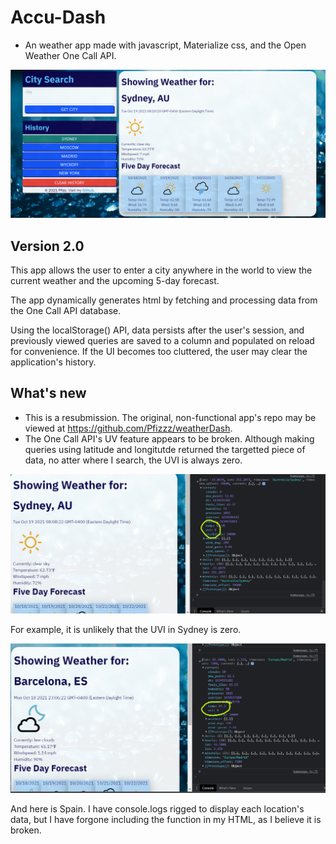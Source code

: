 # Accu-Dash

* An weather app made with javascript, Materialize css, and the Open Weather One Call API.

![image](https://github.com/Pfizzz/weather2/blob/887bb80d1064efe1ab5cf8bb1c85da87de737bc9/assets/images/ss1.png)

## Version 2.0

This app allows the user to enter a city anywhere in the world to view the current weather and the upcoming 5-day forecast.

The app dynamically generates html by fetching and processing data from the One Call API database. 

Using the localStorage() API, data persists after the user's session, and previously viewed queries are saved to a column and populated on reload for convenience. If the UI becomes too cluttered, the user may clear the application's history.

## What's new

* This is a resubmission. The original, non-functional app's repo may be viewed at https://github.com/Pfizzz/weatherDash.
* The One Call API's UV feature appears to be broken. Although making queries using latitude and longitutde returned the targetted piece of data, no atter where I search, the UVI is always zero. 

![image](https://github.com/Pfizzz/weather2/blob/887bb80d1064efe1ab5cf8bb1c85da87de737bc9/assets/images/ss3.png)

For example, it is unlikely that the UVI in Sydney is zero.

![image](https://github.com/Pfizzz/weather2/blob/887bb80d1064efe1ab5cf8bb1c85da87de737bc9/assets/images/ss2.png)

And here is Spain. I have console.logs rigged to display each location's data, but I have forgone including the function in my HTML, as I believe it is broken.

